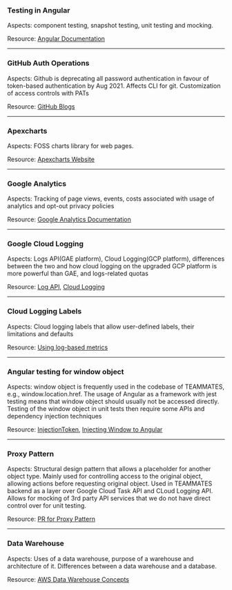 ### Testing in Angular
Aspects: component testing, snapshot testing, unit testing and mocking.

Resource: [Angular Documentation](https://angular.io/guide/testing)

---

### GitHub Auth Operations
Aspects: Github is deprecating all password authentication in favour of token-based authentication by Aug 2021. Affects CLI for git. Customization of access controls with PATs

Resource: [GitHub Blogs](https://github.blog/2020-12-15-token-authentication-requirements-for-git-operations/)

---

### Apexcharts
Aspects: FOSS charts library for web pages.

Resource: [Apexcharts Website](https://apexcharts.com/)

---

### Google Analytics
Aspects: Tracking of page views, events, costs associated with usage of analytics and opt-out privacy policies

Resource: [Google Analytics Documentation](https://developers.google.com/analytics/devguides/collection/gtagjs)

---

### Google Cloud Logging
Aspects: Logs API(GAE platform), Cloud Logging(GCP platform), differences between the two and how cloud logging on the upgraded GCP platform is more powerful than GAE, and logs-related quotas

Resource: [Log API](https://cloud.google.com/appengine/docs/standard/java/javadoc/com/google/appengine/api/log/package-summary), [Cloud Logging](https://cloud.google.com/logging/docs)

---

### Cloud Logging Labels
Aspects: Cloud logging labels that allow user-defined labels, their limitations and defaults

Resource: [Using log-based metrics](https://cloud.google.com/logging/docs/logs-based-metrics/labels)

---

### Angular testing for window object
Aspects: window object is frequently used in the codebase of TEAMMATES, e.g., window.location.href. The usage of Angular as a framework with jest testing means that window object should usually not be accessed directly. Testing of the window object in unit tests then require some APIs and dependency injection techniques

Resource: [InjectionToken](https://angular.io/api/core/InjectionToken), [Injecting Window to Angular](https://jasminexie.github.io/injecting-window-in-an-angular-application/)

---

### Proxy Pattern
Aspects: Structural design pattern that allows a placeholder for another object type. Mainly used for controlling access to the original object, allowing actions before requesting original object. Used in TEAMMATES backend as a layer over Google Cloud Task API and CLoud Logging API. Allows for mocking of 3rd party API services that we do not have direct control over for unit testing.

Resource: [PR for Proxy Pattern](https://github.com/TEAMMATES/teammates/pull/11021)

---

### Data Warehouse
Aspects: Uses of a data warehouse, purpose of a warehouse and architecture of it. Differences between a data warehouse and a database.

Resource: [AWS Data Warehouse Concepts](https://aws.amazon.com/data-warehouse/)